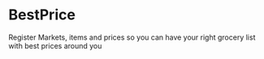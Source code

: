 # BestPrice
Register Markets, items and prices so you can have your right grocery list with best prices around you
